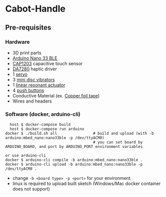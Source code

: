 # Cabot-Handle

## Pre-requisites

### Hardware

- 3D print parts
- [Arduino Nano 33 BLE](https://store-usa.arduino.cc/products/arduino-nano-33-ble?selectedStore=us)
- [CAP1203](https://www.microchip.com/en-us/product/cap1203) capacitive touch sensor
- [DA7280](https://github.com/sparkfun/SparkFun_Qwiic_Haptic_Driver_DA7280_Arduino_Library) haptic driver
- 1 [servo](https://kondo-robot.com/product/03211)
- 3 [mini disc vibrators](https://www.adafruit.com/product/1201)
- 1 [linear resonant actuator](https://tech.alpsalpine.com/e/products/detail/AFT14A903A/)
- 4 [push buttons](https://tech.alpsalpine.com/e/products/detail/SKRPABE010/)
- Conductive Material (ex. [Copper foil tape](https://www.adafruit.com/product/3483))
- Wires and headers

### Software (docker, arduino-cli)

```
  host $ docker-compose build
  host $ docker-compose run arduino
docker $ ./build.sh all                # build and upload (with -b arduino:mbed_nano:nano33ble -p /dev/ttyACM0)
                                       # you can set board by ARDUINO_BOARD, and port by ARDUINO_PORT environment variables

or use arduino-cli
docker $ arduino-cli compile -b arduino:mbed_nano:nano33ble .
docker $ arduino-cli upload -b arduino:mbed_nano:nano33ble -p /dev/ttyACM0 .
```
- change `-b <board type> -p <port>` for your environment
- linux is required to upload built sketch (Windows/Mac docker container does not support)
